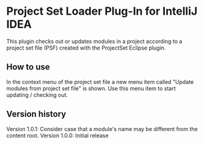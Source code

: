 # Project Set Loader Plug-In for IntelliJ IDEA

This plugin checks out or updates modules in a project according to a project set file (PSF) created with the ProjectSet Eclipse plugin.

## How to use

In the context menu of the project set file a new menu item called "Update modules from project set file" is shown. Use this menu item to start updating / checking out.

## Version history

Version 1.0.1: Consider case that a module's name may be different from the content root.
Version 1.0.0: Initial release
